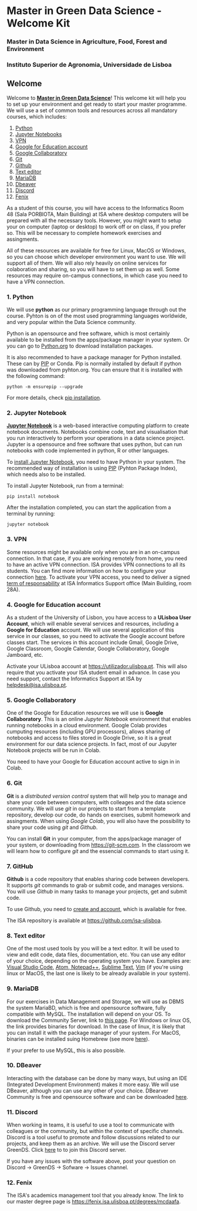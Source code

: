 # Master in Green Data Science - Welcome Kit
### Master in Data Science in Agriculture, Food, Forest and Environment
### Instituto Superior de Agronomia, Universidade de Lisboa


## Welcome

Welcome to **[Master in Green Data Science](https://www.isa.ulisboa.pt/ensino/mestrados/mcdaafa/lp/)**! This welcome kit will help you to set up your environment and get ready to start your master programme. We will use a set of common tools and resources across all mandatory courses, which includes:

1. [Python](#python)
2. [Jupyter Notebooks](#jupyter)
3. [VPN](#vpn)
4. [Google for Education account](#google)
5. [Google Collaboratory](#colab)
6. [Git](#git)
7. [Github](#github)
8. [Text editor](#editor)
9. [MariaDB](#mariadb)
10. [Dbeaver](#dbeaver)
11. [Discord](#discord)
12. [Fenix](#fenix)

As a student of this course, you will have access to the Informatics Room 48 (Sala PORBIOTA, Main Building) at ISA where desktop computers will be prepared with all the necessary tools. However, you might want to setup your on computer (laptop or desktop) to work off or on class, if you prefer so. This will be necessary to complete homework  exercises and assingments.

All of these resources are available for free for Linux, MacOS or Windows, so you can choose which developer environment you want to use. We will support all of them. We will also rely heavily on online services for colaboration and sharing, so you will have to set them up as well. Some resources may require on-campus connections, in which case you need to have a VPN connection.


### 1. <a name="python">Python</a>

We will use **python** as our primary programming language through out the course. Pyhton is on of the most used programming languages worldwide, and very popular within the Data Science community.

Python is an opensource and free software, which is most certainly available to be installed from the apps/package manager in your system. Or you can go to [Python.org](https://www.python.org/) to download installation packages.

It is also recommended to have a package manager for Python installed. These can by [PIP](https://pypi.org/project/pip/) or Conda. Pip is normally installed  by default if python was downloaded from pyhton.org. You can ensure that it is installed with the following command:
```
python -m ensurepip --upgrade
```
For more details, check [pip installation](https://pip.pypa.io/en/stable/installation/).

### 2. <a name="jupyter">Jupyter Notebook</a>

[**Jupyter Notebook**](https://jupyter.org/) is a web-based interactive computing platform to create notebook documents. Notebooks combine code, text and visualisation that you run interactively to perform your operations in a data science project. Jupyter is a opensource and free software that uses python, but can run notebooks with code implemented in python, R or other languages.

To [install Jupyter Notebook](https://jupyter.org/install), you need to have Python in your system. The recommended way of installation is using [PIP](https://pypi.org/project/pip/) (Pyhton Package Index), which needs also to be installed.

To install Jupyter Notebook, run from a terminal:

```
pip install notebook
```

After the installation completed, you can start the application from a terminal by running:

```
jupyter notebook
```


### 3. <a name="vpn">VPN</a>

Some resources might be available only when you are in an on-campus connection. In that case, if you are working remotely from home, you need to have an active VPN connection. ISA provides VPN connections to all its students. You can find more information on how to configure your connection [here](https://www.isa.ulisboa.pt/di/servicos/acesso-vpn). To activate your VPN access, you need to deliver a signed [term of responsability](https://www.isa.ulisboa.pt/files/di/pub/docs/formularios/TermoResponsabilidadeVPN.pdf) at ISA Informatics Support office (Main Building, room 28A).


### 4. <a name="google">Google for Education account</a>

As a student of the University of Lisbon, you have access to a **ULisboa User Account**, which will enable several services and resources, including a **Google for Education** account. We will use several application of this service in our classes, so you need to activate the Google account before classes start. The services in this account include Gmail, Google Drive, Google Classroom, Google Calendar, Google Collaboratory, Google Jamboard, etc.

Activate your ULisboa account at https://utilizador.ulisboa.pt. This will also require that you activate your ISA student email in advance. In case you need support, contact the Informatics Support at ISA by helpdesk@isa.ulisboa.pt. 


### 5. <a name="colab">Google Collaboratory</a>

One of the Google for Education resources we will use is **Google Collaboratory**. This is an online *Jupyter Notebook* environment that enables running notebooks in a cloud environment. Google Colab provides cumputing resources (including GPU processors), allows sharing of notebooks and access to files stored in Google Drive, so it is a great environment for our data science projects. In fact, most of our Jupyter Notebook projects will be run in Colab.

You need to have your Google for Education account active to sign in in Colab.


### 6. <a name="git">Git</a>

**Git** is a *distributed version control* system that will help you to manage and share your code between computers, with colleages and the data science community. We will use *git* in our projects to start from a template repository, develop our code, do hands on exercises, submit homework and assingments. When using *Google Colab*, you will also have the possibility to share your code using *git* and *Github*.

You can install **Git** in your computer, from the apps/package manager of your system, or downloading from https://git-scm.com. In the classroom we will learn how to configure *git* and the essencial commands to start using it.


### 7. <a name="github">GitHub</a>

**Github** is a code repository that enables sharing code between developers. It supports *git* commands to grab or submit code, and manages versions. You will use *Github* in many tasks to manage your projects, get and submit code.

To use Github, you need to [create and account](https://github.com/signup), which is available for free.

The ISA repository is available at https://github.com/isa-ulisboa.


### 8. <a name="editor">Text editor</a>

One of the most used tools by you will be a text editor. It will be used to view and edit code, data files, documentation, etc. You can use any editor of your choice, depending on the operating system you have. Examples are: [Visual Studio Code](https://code.visualstudio.com/), [Atom](https://atom.io/),[ Notepad++](https://notepad-plus-plus.org/), [Sublime Text](https://www.sublimetext.com/), [Vim](https://www.vim.org/) (if you're using linux or MacOS, the last one is likely to be already available in your system). 


### 9. <a name="mariadb">MariaDB</a>

For our exercises in Data Management and Storage, we will use as DBMS the system MariaBD, which is free and opensource software, fully compatible with MySQL. The installation will depend on your OS. To download the Community Server, link to [this page](https://mariadb.org/download/). For Windows or linux OS, the link provides binaries for download. In the case of linux, it is likely that you can install it with the package manager of your system. For MacOS, binaries can be installed suing Homebrew (see more [here](https://mariadb.com/kb/en/installing-mariadb-on-macos-using-homebrew/)).

If your prefer to use MySQL, this is also possible.


### 10. <a name="dbeaver">DBeaver</a>

Interacting with the database can be done by many ways, but using an IDE (Integrated Development Environment) makes it more easy. We will use DBeaver, although you can use any other of your choice. DBearver Community is free and opensource software and can be downloaded [here](https://dbeaver.io/download/).


### 11. <a name="discord">Discord</a>

When working in teams, it is useful to use a tool to communicate with colleagues or the community, but within the context of specific channels. Discord is a tool useful to promote and follow discussions related to our projects, and keep them as an archive. We will use the Discord server GreenDS. Click [here](https://discord.gg/VH2HzZw7) to to join this Discord server.

If you have any issues with the software above, post your question on Discord -> GreenDS -> Sofware -> Issues channel.

### 12. <a name="fenix">Fenix</a>

The ISA's academics management tool that you already know. The link to our master degree page is https://fenix.isa.ulisboa.pt/degrees/mcdaafa.

